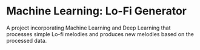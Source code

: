# Machine Learning: Lo-Fi Generator

A project incorporating Machine Learning and Deep Learning that processes simple Lo-fi melodies and produces new melodies based on the processed data.
